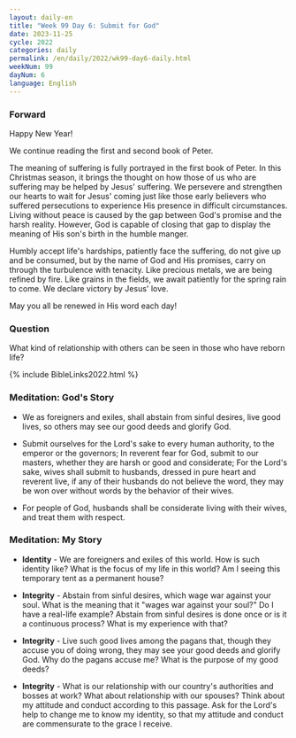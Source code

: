 ```yaml
---
layout: daily-en
title: "Week 99 Day 6: Submit for God"
date: 2023-11-25
cycle: 2022
categories: daily
permalink: /en/daily/2022/wk99-day6-daily.html
weekNum: 99
dayNum: 6
language: English
---
```


### Forward     
Happy New Year!  

We continue reading the first and second book of Peter.

The meaning of suffering is fully portrayed in the first book of Peter. In this Christmas season, it brings the thought on how those of us who are suffering may be helped by Jesus' suffering. We persevere and strengthen our hearts to wait for Jesus' coming just like those early believers who suffered persecutions to experience His presence in difficult circumstances. Living without peace is caused by the gap between God's promise and the harsh reality. However, God is capable of closing that gap to display the meaning of His son's birth in the humble manger.

Humbly accept life's hardships, patiently face the suffering, do not give up and be consumed, but by the name of God and His promises, carry on through the turbulence with tenacity. Like precious metals, we are being refined by fire. Like grains in the fields, we await patiently for the spring rain to come. We declare victory by Jesus' love.

May you all be renewed in His word each day!

### Question     
What kind of relationship with others can be seen in those who have reborn life?

{% include BibleLinks2022.html %} 

### Meditation: God's Story   
+ We as foreigners and exiles, shall abstain from sinful desires, live good lives, so others may see our good deeds and glorify God. 

+ Submit ourselves for the Lord's sake to every human authority, to the emperor or the governors; In reverent fear for God, submit to our masters, whether they are harsh or good and considerate; For the Lord's sake, wives shall submit to husbands, dressed in pure heart and reverent live, if any of their husbands do not believe the word, they may be won over without words by the behavior of their wives. 

+ For people of God, husbands shall be considerate living with their wives, and treat them with respect. 

### Meditation: My Story   
+ **Identity** - We are foreigners and exiles of this world. How is such identity like? What is the focus of my life in this world? Am I seeing this temporary tent as a permanent house? 

+ **Integrity** - Abstain from sinful desires, which wage war against your soul. What is the meaning that it "wages war against your soul?" Do I have a real-life example? Abstain from sinful desires is done once or is it a continuous process? What is my experience with that? 

+ **Integrity** - Live such good lives among the pagans that, though they accuse you of doing wrong, they may see your good deeds and glorify God. Why do the pagans accuse me? What is the purpose of my good deeds? 

+ **Integrity** - What is our relationship with our country's authorities and bosses at work? What about relationship with our spouses? Think about my attitude and conduct according to this passage. Ask for the Lord's help to change me to know my identity, so that my attitude and conduct are commensurate to the grace I receive. 
